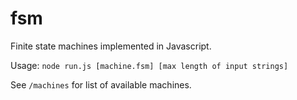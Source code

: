# fsm

Finite state machines implemented in Javascript. 

Usage: ```node run.js [machine.fsm] [max length of input strings]```

See ```/machines``` for list of available machines.
